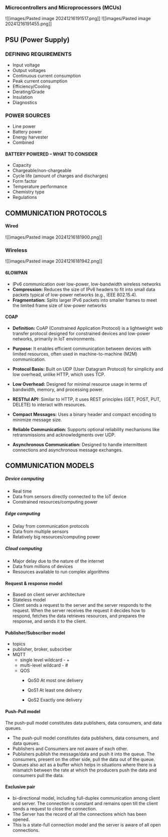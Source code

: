 
### Microcontrollers and Microprocessors (MCUs)
![[images/Pasted image 20241216191517.png]]
![[images/Pasted image 20241216191455.png]]


## PSU (Power Supply)

### DEFINING REQUIREMENTS
 - Input voltage
 - Output voltages
 - Continuous current consumption
 - Peak current consumption
 - Efficiency/Cooling
 - Derating/Grade
 - Insulation
 - Diagnostics
### POWER SOURCES
- Line power
- Battery power
- Energy harvester
- Combined

#### BATTERY POWERED – WHAT TO CONSIDER
- Capacity
- Chargeable/non-chargeable
- Cycle life (amount of charges and discharges)
- Form factor
- Temperature performance
- Chemistry type
- Regulations
## COMMUNICATION PROTOCOLS
#### Wired
![[images/Pasted image 20241216181900.png]]

### Wireless
![[images/Pasted image 20241216181942.png]]

#### 6LOWPAN
- IPv6 communication over low-power, low-bandwidth wireless networks
- **Compression:** Reduces the size of IPv6 headers to fit into small data packets typical of low-power networks (e.g., IEEE 802.15.4).
- **Fragmentation:** Splits larger IPv6 packets into smaller frames to meet the limited frame size of low-power networks

#### COAP
- **Definition:** CoAP (Constrained Application Protocol) is a lightweight web transfer protocol designed for constrained devices and low-power networks, primarily in IoT environments.
- **Purpose:** It enables efficient communication between devices with limited resources, often used in machine-to-machine (M2M) communication.
- **Protocol Basis:** Built on UDP (User Datagram Protocol) for simplicity and low overhead, unlike HTTP, which uses TCP.

- **Low Overhead:** Designed for minimal resource usage in terms of bandwidth, memory, and processing power.
- **RESTful API:** Similar to HTTP, it uses REST principles (GET, POST, PUT, DELETE) to interact with resources.
- **Compact Messages:** Uses a binary header and compact encoding to minimize message size.
- **Reliable Communication:** Supports optional reliability mechanisms like retransmissions and acknowledgments over UDP.
- **Asynchronous Communication:** Designed to handle intermittent connections and asynchronous message exchanges.

## COMMUNICATION MODELS

##### Device computing
- Real time
- Data from sensors directly connected to the IoT device
- Constrained resources/computing power
##### Edge computing
- Delay from communication protocols
- Data from multiple sensors
- Relatively big resources/computing power
##### Cloud computing
- Major delay due to the nature of the internet
- Data from millions of devices
- Resources available to run complex algorithms

#### Request & response model
- Based on client server architecture
- Stateless model
- Client sends a request to the server and the server responds to the request. When the
server receives the request it decides how to respond, fetches the data retrieves
resources, and prepares the response, and sends it to the client.

#### Publisher/Subscriber model
- topics
- publisher, broker, subscirber
- MQTT
	- single level wildcard - +
	- multi-level wildcard - #
	- QOS
		- QoS0 At most one delivery
		- QoS1 At least one delivery

		- QoS2 Exactly one delivery

#### Push-Pull model
The push-pull model constitutes data publishers, data consumers, and data queues.
- The push-pull model constitutes data publishers, data consumers, and data queues.
- Publishers and Consumers are not aware of each other.
- Publishers publish the message/data and push it into the queue. The consumers,
present on the other side, pull the data out of the queue. 
- Queues also act as a buffer which helps in situations where there is a mismatch
between the rate at which the producers push the data and consumers pull the data.
#### Exclusive pair
- bi-directional model, including full-duplex communication among client and
server. The connection is constant and remains open till the client sends a request to
close the connection.
- The Server has the record of all the connections which has been opened.
- This is a state-full connection model and the server is aware of all open
connections.



